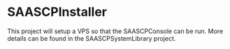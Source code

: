 # SAASCPInstaller

This project will setup a VPS so that the SAASCPConsole can be run. More details can be found in the SAASCPSystemLibrary project.
